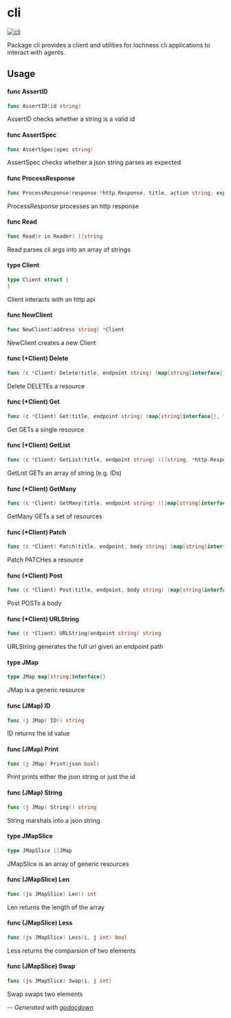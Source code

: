 # cli

[![cli](https://godoc.org/github.com/mistifyio/lochness/internal/cli?status.png)](https://godoc.org/github.com/mistifyio/lochness/internal/cli)

Package cli provides a client and utilities for lochness cli applications to
interact with agents.

## Usage

#### func  AssertID

```go
func AssertID(id string)
```
AssertID checks whether a string is a valid id

#### func  AssertSpec

```go
func AssertSpec(spec string)
```
AssertSpec checks whether a json string parses as expected

#### func  ProcessResponse

```go
func ProcessResponse(response *http.Response, title, action string, expectedStatuses []int, dest interface{})
```
ProcessResponse processes an http response

#### func  Read

```go
func Read(r io.Reader) []string
```
Read parses cli args into an array of strings

#### type Client

```go
type Client struct {
}
```

Client interacts with an http api

#### func  NewClient

```go
func NewClient(address string) *Client
```
NewClient creates a new Client

#### func (*Client) Delete

```go
func (c *Client) Delete(title, endpoint string) (map[string]interface{}, *http.Response)
```
Delete DELETEs a resource

#### func (*Client) Get

```go
func (c *Client) Get(title, endpoint string) (map[string]interface{}, *http.Response)
```
Get GETs a single resource

#### func (*Client) GetList

```go
func (c *Client) GetList(title, endpoint string) ([]string, *http.Response)
```
GetList GETs an array of string (e.g. IDs)

#### func (*Client) GetMany

```go
func (c *Client) GetMany(title, endpoint string) ([]map[string]interface{}, *http.Response)
```
GetMany GETs a set of resources

#### func (*Client) Patch

```go
func (c *Client) Patch(title, endpoint, body string) (map[string]interface{}, *http.Response)
```
Patch PATCHes a resource

#### func (*Client) Post

```go
func (c *Client) Post(title, endpoint, body string) (map[string]interface{}, *http.Response)
```
Post POSTs a body

#### func (*Client) URLString

```go
func (c *Client) URLString(endpoint string) string
```
URLString generates the full url given an endpoint path

#### type JMap

```go
type JMap map[string]interface{}
```

JMap is a generic resource

#### func (JMap) ID

```go
func (j JMap) ID() string
```
ID returns the id value

#### func (JMap) Print

```go
func (j JMap) Print(json bool)
```
Print prints either the json string or just the id

#### func (JMap) String

```go
func (j JMap) String() string
```
String marshals into a json string

#### type JMapSlice

```go
type JMapSlice []JMap
```

JMapSlice is an array of generic resources

#### func (JMapSlice) Len

```go
func (js JMapSlice) Len() int
```
Len returns the length of the array

#### func (JMapSlice) Less

```go
func (js JMapSlice) Less(i, j int) bool
```
Less returns the comparsion of two elements

#### func (JMapSlice) Swap

```go
func (js JMapSlice) Swap(i, j int)
```
Swap swaps two elements

--
*Generated with [godocdown](https://github.com/robertkrimen/godocdown)*
